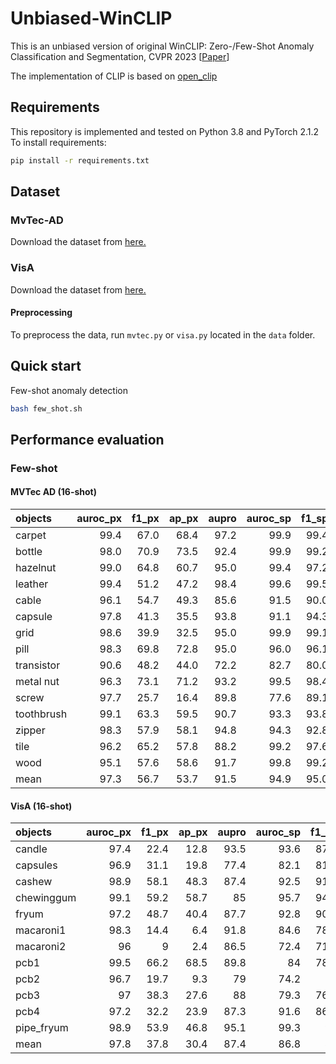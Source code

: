 # Unbiased-WinCLIP
This is an unbiased version of original WinCLIP: Zero-/Few-Shot Anomaly Classification and Segmentation, CVPR 2023 [[Paper](https://openaccess.thecvf.com/content/CVPR2023/papers/Jeong_WinCLIP_Zero-Few-Shot_Anomaly_Classification_and_Segmentation_CVPR_2023_paper.pdf)]

The implementation of CLIP is based on [open_clip](https://github.com/mlfoundations/open_clip)

## Requirements
This repository is implemented and tested on Python 3.8 and PyTorch 2.1.2 To install requirements:
```sh
pip install -r requirements.txt
```

## Dataset
### MvTec-AD
Download the dataset from [here.](https://www.mvtec.com/company/research/datasets/mvtec-ad/)
### VisA
Download the dataset from [here.](https://amazon-visual-anomaly.s3.us-west-2.amazonaws.com/VisA_20220922.tar)

#### Preprocessing
To preprocess the data, run `mvtec.py` or `visa.py` located in the `data` folder.

## Quick start
Few-shot anomaly detection 
```sh
bash few_shot.sh
```
  
## Performance evaluation
### Few-shot
#### MVTec AD (16-shot)
| objects    |   auroc_px |   f1_px |   ap_px |   aupro |   auroc_sp |   f1_sp |   ap_sp |
|:-----------|---------:|------:|------:|------:|------------:|------:|------:|
| carpet     |     99.4 |  67.0 |  68.4 |  97.2 |        99.9 |  99.4 | 100.0 |
| bottle     |     98.0 |  70.9 |  73.5 |  92.4 |        99.9 |  99.2 | 100.0 |
| hazelnut   |     99.0 |  64.8 |  60.7 |  95.0 |        99.4 |  97.2 |  99.6 |
| leather    |     99.4 |  51.2 |  47.2 |  98.4 |        99.6 |  99.5 |  99.8 |
| cable      |     96.1 |  54.7 |  49.3 |  85.6 |        91.5 |  90.0 |  95.2 |
| capsule    |     97.8 |  41.3 |  35.5 |  93.8 |        91.1 |  94.3 |  98.0 |
| grid       |     98.6 |  39.9 |  32.5 |  95.0 |        99.9 |  99.1 | 100.0 |
| pill       |     98.3 |  69.8 |  72.8 |  95.0 |        96.0 |  96.1 |  99.2 |
| transistor |     90.6 |  48.2 |  44.0 |  72.2 |        82.7 |  80.0 |  69.4 |
| metal nut  |     96.3 |  73.1 |  71.2 |  93.2 |        99.5 |  98.4 |  99.9 |
| screw      |     97.7 |  25.7 |  16.4 |  89.8 |        77.6 |  89.1 |  88.4 |
| toothbrush |     99.1 |  63.3 |  59.5 |  90.7 |        93.3 |  93.8 |  97.0 |
| zipper     |     98.3 |  57.9 |  58.1 |  94.8 |        94.3 |  92.8 |  97.1 |
| tile       |     96.2 |  65.2 |  57.8 |  88.2 |        99.2 |  97.6 |  99.7 |
| wood       |     95.1 |  57.6 |  58.6 |  91.7 |        99.8 |  99.2 |  99.9 |
| mean       |     97.3 |  56.7 |  53.7 |  91.5 |        94.9 |  95.0 |  96.2 |

#### VisA (16-shot)
| objects    |   auroc_px |   f1_px |   ap_px |   aupro |   auroc_sp |   f1_sp |   ap_sp |
|:-----------|-----------:|--------:|--------:|--------:|-----------:|--------:|--------:|
| candle     |       97.4 |    22.4 |    12.8 |    93.5 |       93.6 |    87.4 |    94.5 |
| capsules   |       96.9 |    31.1 |    19.8 |    77.4 |       82.1 |    81.1 |    90.3 |
| cashew     |       98.9 |    58.1 |    48.3 |    87.4 |       92.5 |    91.3 |    96.3 |
| chewinggum |       99.1 |    59.2 |    58.7 |    85   |       95.7 |    94.9 |    98.4 |
| fryum      |       97.2 |    48.7 |    40.4 |    87.7 |       92.8 |    90.7 |    96.8 |
| macaroni1  |       98.3 |    14.4 |     6.4 |    91.8 |       84.6 |    78.1 |    86.4 |
| macaroni2  |       96   |     9   |     2.4 |    86.5 |       72.4 |    71.1 |    76.7 |
| pcb1       |       99.5 |    66.2 |    68.5 |    89.8 |       84   |    78.7 |    82   |
| pcb2       |       96.7 |    19.7 |     9.3 |    79   |       74.2 |    72   |    74.3 |
| pcb3       |       97   |    38.3 |    27.6 |    88   |       79.3 |    76.3 |    78.4 |
| pcb4       |       97.2 |    32.2 |    23.9 |    87.3 |       91.6 |    86.9 |    87.8 |
| pipe_fryum |       98.9 |    53.9 |    46.8 |    95.1 |       99.3 |    99   |    99.7 |
| mean       |       97.8 |    37.8 |    30.4 |    87.4 |       86.8 |    84   |    88.5 |



